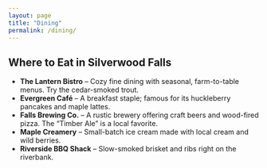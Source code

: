 ```yaml
---
layout: page
title: "Dining"
permalink: /dining/
---
```


## Where to Eat in Silverwood Falls

- **The Lantern Bistro** – Cozy fine dining with seasonal, farm-to-table menus. Try the cedar-smoked trout.  
- **Evergreen Café** – A breakfast staple; famous for its huckleberry pancakes and maple lattes.  
- **Falls Brewing Co.** – A rustic brewery offering craft beers and wood-fired pizza. The “Timber Ale” is a local favorite.  
- **Maple Creamery** – Small-batch ice cream made with local cream and wild berries.  
- **Riverside BBQ Shack** – Slow-smoked brisket and ribs right on the riverbank.  
